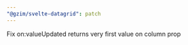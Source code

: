 ```yaml
---
"@gzim/svelte-datagrid": patch
---
```


Fix on:valueUpdated returns very first value on column prop
